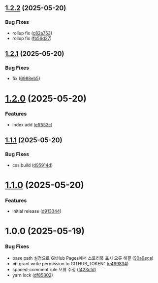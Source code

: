## [1.2.2](https://github.com/Celinejoo/design-system/compare/v1.2.1...v1.2.2) (2025-05-20)


### Bug Fixes

* rollup fix ([c82a753](https://github.com/Celinejoo/design-system/commit/c82a753ae23495f77a1989159d56ac61a7615b31))
* rollup fix ([fb56d27](https://github.com/Celinejoo/design-system/commit/fb56d27dcfaf5388b5214f235f72d1d86ca07874))

## [1.2.1](https://github.com/Celinejoo/design-system/compare/v1.2.0...v1.2.1) (2025-05-20)


### Bug Fixes

* fix ([6988eb5](https://github.com/Celinejoo/design-system/commit/6988eb591a8d510262cadd5b8842a22e685b9f33))

# [1.2.0](https://github.com/Celinejoo/design-system/compare/v1.1.1...v1.2.0) (2025-05-20)


### Features

* index add ([eff553c](https://github.com/Celinejoo/design-system/commit/eff553c2e0fba004945b040dddfea3bbed297880))

## [1.1.1](https://github.com/Celinejoo/design-system/compare/v1.1.0...v1.1.1) (2025-05-20)


### Bug Fixes

* css build ([d95914d](https://github.com/Celinejoo/design-system/commit/d95914dc9fecdc60c9fee88eda35a00e0510c8ac))

# [1.1.0](https://github.com/Celinejoo/design-system/compare/v1.0.0...v1.1.0) (2025-05-20)


### Features

* initial release ([d913344](https://github.com/Celinejoo/design-system/commit/d91334454321cdf4ad190b45bb482e4d7d0142b0))

# 1.0.0 (2025-05-19)


### Bug Fixes

* base path 설정으로 GitHub Pages에서 스토리북 표시 오류 해결 ([90a9eca](https://github.com/Celinejoo/design-system/commit/90a9eca822791849ccef4f51ed6ef8751272dda9))
* **ci:** grant write permission to GITHUB_TOKEN" ([e469834](https://github.com/Celinejoo/design-system/commit/e469834ec2d72418601b5baf5027e44355a7c14a))
* spaced-comment rule 오류 수정 ([f423cfd](https://github.com/Celinejoo/design-system/commit/f423cfdf8d1665622ab0160d84d0e3074fd0d9a5))
* yarn lock ([df85302](https://github.com/Celinejoo/design-system/commit/df85302698157add5f5947a78577499948fb9258))
